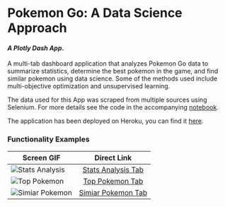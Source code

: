 # Pokemon Go: A Data Science Approach


#### *A Plotly Dash App*.

A multi-tab dashboard application that analyzes Pokemon Go data to summarize statistics, determine the best pokemon in the game, and find similar pokemon using data science. Some of the methods used include multi-objective optimization and unsupervised learning.

The data used for this App was scraped from multiple sources using Selenium. For more details see the code in the accompanying [notebook](https://github.com/kristokrugger/Pokemon-Go-App/blob/master/scrape_data/scrape_data.ipynb).

The application has been deployed on Heroku, you can find it [here](http://pokemon-go-datascience-app.herokuapp.com/pokemon-go-app/).



### Functionality Examples

| Screen GIF | Direct Link |
|--- | :---: |
| ![Stats Analysis](screenGIFs/stat-analysis.gif) | [Stats Analysis Tab](http://pokemon-go-datascience-app.herokuapp.com/pokemon-go-app/stats-analysis/)|
|![Top Pokemon](screenGIFs/top-pokemon.gif)|[Top Pokemon Tab](http://pokemon-go-datascience-app.herokuapp.com/pokemon-go-app/top-pokemon/)|
|  ![Simiar Pokemon](screenGIFs/similar-pokemon.gif)| [Simiar Pokemon Tab](http://pokemon-go-datascience-app.herokuapp.com/pokemon-go-app/similar-pokemon/) |
